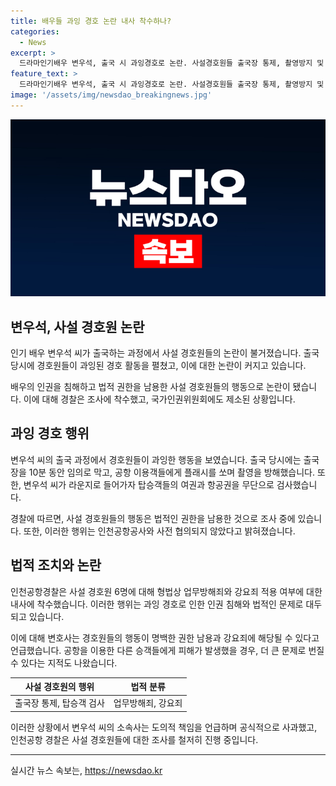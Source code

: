 ```yaml
---
title: 배우들 과잉 경호 논란 내사 착수하나?
categories:
  - News
excerpt: >
  드라마인기배우 변우석, 출국 시 과잉경호로 논란. 사설경호원들 출국장 통제, 촬영방지 및 여권검사 등 불법행위 의심. 공항공사 협의 없는 활동으로 인권침해, 국가인권위원회 제소. 소속사 사과에도 파장 커져. 변우석 별도 입장 X, 경호 최소화 후 공항 떠남. 경찰, 업무방해죄와 강요죄 적용 여부 내사 중.
feature_text: >
  드라마인기배우 변우석, 출국 시 과잉경호로 논란. 사설경호원들 출국장 통제, 촬영방지 및 여권검사 등 불법행위 의심. 공항공사 협의 없는 활동으로 인권침해, 국가인권위원회 제소. 소속사 사과에도 파장 커져. 변우석 별도 입장 X, 경호 최소화 후 공항 떠남. 경찰, 업무방해죄와 강요죄 적용 여부 내사 중.
image: '/assets/img/newsdao_breakingnews.jpg'
---
```


<p><img src="/assets/img/newsdao_breakingnews.jpg" alt="implanttips 속보" /></p>

<h2 data-ke-size="size26">변우석, 사설 경호원 논란</h2>

<p>인기 배우 변우석 씨가 출국하는 과정에서 사설 경호원들의 논란이 불거졌습니다. 출국 당시에 경호원들이 과잉된 경호 활동을 펼쳤고, 이에 대한 논란이 커지고 있습니다.</p>

<p data-ke-size="size16">배우의 인권을 침해하고 법적 권한을 남용한 사설 경호원들의 행동으로 논란이 됐습니다. 이에 대해 경찰은 조사에 착수했고, 국가인권위원회에도 제소된 상황입니다.</p>

<h2 data-ke-size="size26">과잉 경호 행위</h2>

<p>변우석 씨의 출국 과정에서 경호원들이 과잉한 행동을 보였습니다. 출국 당시에는 출국장을 10분 동안 임의로 막고, 공항 이용객들에게 플래시를 쏘며 촬영을 방해했습니다. 또한, 변우석 씨가 라운지로 들어가자 탑승객들의 여권과 항공권을 무단으로 검사했습니다.</p>

<p data-ke-size="size16">경찰에 따르면, 사설 경호원들의 행동은 법적인 권한을 남용한 것으로 조사 중에 있습니다. 또한, 이러한 행위는 인천공항공사와 사전 협의되지 않았다고 밝혀졌습니다.</p>

<h2 data-ke-size="size26">법적 조치와 논란</h2>

<p>인천공항경찰은 사설 경호원 6명에 대해 형법상 업무방해죄와 강요죄 적용 여부에 대한 내사에 착수했습니다. 이러한 행위는 과잉 경호로 인한 인권 침해와 법적인 문제로 대두되고 있습니다.</p>

<p data-ke-size="size16">이에 대해 변호사는 경호원들의 행동이 명백한 권한 남용과 강요죄에 해당될 수 있다고 언급했습니다. 공항을 이용한 다른 승객들에게 피해가 발생했을 경우, 더 큰 문제로 번질 수 있다는 지적도 나왔습니다.</p>

<table>
    <thead>
        <tr>
            <th style="text-align: center;">사설 경호원의 행위</th>
            <th style="text-align: center;">법적 분류</th>
        </tr>
    </thead>
    <tbody>
        <tr>
            <td style="text-align: center;">출국장 통제, 탑승객 검사</td>
            <td style="text-align: center;">업무방해죄, 강요죄</td>
        </tr>
    </tbody>
</table>

<p data-ke-size="size16">이러한 상황에서 변우석 씨의 소속사는 도의적 책임을 언급하며 공식적으로 사과했고, 인천공항 경찰은 사설 경호원들에 대한 조사를 철저히 진행 중입니다.</p>

<p><hr></p>
실시간 뉴스 속보는, <a href="https://newsdao.kr" rel="dofollow">https://newsdao.kr</a>


